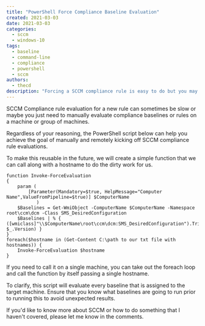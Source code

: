 ```yaml
---
title: "PowerShell Force Compliance Baseline Evaluation"
created: 2021-03-03
date: 2021-03-03
categories: 
  - sccm
  - windows-10
tags: 
  - baseline
  - command-line
  - compliance
  - powershell
  - sccm
authors: 
  - thecd
description: "Forcing a SCCM compliance rule is easy to do but you may not know how. This guide explains how PowerShell can be used to force this."
---
```


SCCM Compliance rule evaluation for a new rule can sometimes be slow or maybe you just need to manually evaluate compliance baselines or rules on a machine or group of machines.

Regardless of your reasoning, the PowerShell script below can help you achieve the goal of manually and remotely kicking off SCCM compliance rule evaluations.

To make this reusable in the future, we will create a simple function that we can call along with a hostname to do the dirty work for us.

```
function Invoke-ForceEvaluation
{
    param (
        [Parameter(Mandatory=$true, HelpMessage="Computer Name",ValueFromPipeline=$true)] $ComputerName
           )
    $Baselines = Get-WmiObject -ComputerName $ComputerName -Namespace root\ccm\dcm -Class SMS_DesiredConfiguration
    $Baselines | % { ([wmiclass]"\\$ComputerName\root\ccm\dcm:SMS_DesiredConfiguration").TriggerEvaluation($_.Name, $_.Version) }
}
foreach($hostname in (Get-Content C:\path to our txt file with hostnames)) {
    Invoke-ForceEvaluation $hostname
}
```

If you need to call it on a single machine, you can take out the foreach loop and call the function by itself passing a single hostname.

To clarify, this script will evaluate every baseline that is assigned to the target machine. Ensure that you know what baselines are going to run prior to running this to avoid unexpected results.

If you'd like to know more about SCCM or how to do something that I haven't covered, please let me know in the comments.
